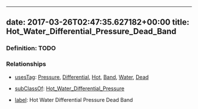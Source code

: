 
---
date: 2017-03-26T02:47:35.627182+00:00
title: Hot_Water_Differential_Pressure_Dead_Band
---
### Definition: TODO

### Relationships

* [usesTag](https://brickschema.org/schema/1.0/BrickFrame#usesTag): [Pressure](https://brickschema.org/schema/1.0/BrickTag#Pressure), [Differential](https://brickschema.org/schema/1.0/BrickTag#Differential), [Hot](https://brickschema.org/schema/1.0/BrickTag#Hot), [Band](https://brickschema.org/schema/1.0/BrickTag#Band), [Water](https://brickschema.org/schema/1.0/BrickTag#Water), [Dead](https://brickschema.org/schema/1.0/BrickTag#Dead)

* [subClassOf](http://www.w3.org/2000/01/rdf-schema#subClassOf): [Hot_Water_Differential_Pressure](https://brickschema.org/schema/1.0/Brick#Hot_Water_Differential_Pressure)

* [label](http://www.w3.org/2000/01/rdf-schema#label): Hot Water Differential Pressure Dead Band
